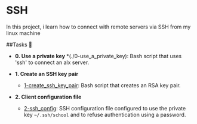# SSH

In this project, i learn how to connect with remote servers via SSH from my linux machine


##Tasks :page_with_curl:

* **0. Use a private key**
  *(./0-use_a_private_key): Bash script that uses 'ssh' to connect an alx server.

* **1. Create an SSH key pair**
  * [1-create_ssh_key_pair](./1-create_ssh_key_pair): Bash script that creates an RSA key pair.

* **2. Client configuration file**
  * [2-ssh_config](./2-ssh_config): SSH configuration file configured to use the private key
`~/.ssh/school` and to refuse authentication using a password.